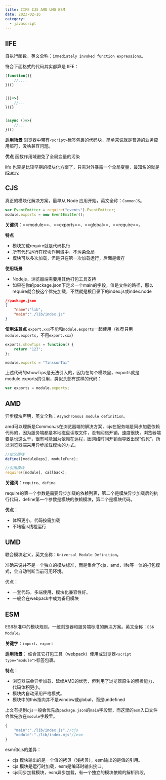 ```yaml
---
title: IIFE CJS AMD UMD ESM
date: 2023-02-16
category:
  - javascript
---
```


<!-- more -->

## IIFE

自执行函数，英文全称：`immediately invoked function expressions`。

符合下面格式的代码其实都算是 IIFE：

```js
(function(){
    //....
})()


(()=>{
    //...
}){}


(async ()=>{
    //...
})()
```

**适用场景**
浏览器中带有`<script>`标签包裹的代码块，简单来说就是普通的业务应用都可，没啥兼容问题。

**优点**
函数作用域避免了全局变量的污染

iife 也算是比较早期的模块化方案了，只需对外暴露一个全局变量，最知名的就是[jQuery](http://hemin.cn/jq/)

## CJS

真正的模块化解决方案，最早从 Node 应用开始，英文全称：`CommonJS`。

```js
var EventEmitter = require("events").EventEmitter;
module.exports = new EventEmitter();
```

**关键词**：==module==、==exports==、==global==、==require==。

**特点**
- 模块加载require就是代码执行
- 所有代码运行在模块作用域中，不污染全局
- 模块可以多次加载，但是只在第一次加载运行，后面是缓存

**使用场景**
- Nodejs，浏览器端需要用其他打包工具支持
- 如果在你的package.json下定义一个main的字段，值是文件的路径，那么require就会按这个优先加载，不然就是根目录下的index.js或index.node
```json
//package.json
{
    "name":"lib",
    "main":"./lib/index.js"
}
```

**使用注意点**
`export.xxx`不能和`module.exports`一起使用（推荐只用`module.exports`，不用`export.xxx`）

```js
exports.showTips = function() {
    return "123";
};

module.exports = "TinssonTai"
```
上述代码的showTips是无法引入的，因为在每个模块里，exports就是module.exports的引用，类似头部有这样的代码：
```js
var exports = module.exports;
```

## AMD

异步模块声明，英文全称：`Asynchronous module definition`。

amd可以理解是CommonJs在浏览器端的解决方案，cjs在服务端是同步加载依赖代码的，因为服务端都是本地磁盘读取文件，没有网络开销，速度很快，浏览器端要是也这么干，很有可能因为依赖在远程，因网络时间开销而导致出现“假死”，所以浏览器端采用异步加载模块的方式。

```js
//定义模块
define([moduleDeps], moduleFunc);

//引用模块
require([module], callback);
```

**关键词**：`require`、`define`

require的第一个参数是需要异步加载的依赖列表，第二个是模块异步加载后的执行代码，define第一个参数是模块的依赖模块，第二个是模块代码。

**优点**：
- 体积更小，代码按需加载
- 不堵塞js线程运行

## UMD
联合模块定义，英文全称：`Universal Module Definition`。

准确来说并不是一个独立的模块标准，而是集合了cjs，amd，iife等一体的打包模式，会自动判断当前可用环境。

优点：
- 一套代码，多端使用，模块化兼容性好。
- 一般会在webpack中成为备用模块

## ESM
ES6标准中的模块规则，一统浏览器和服务端标准的解决方案。英文全称：`ES6 Module`。

**关键字**：`import`、`export`

**适用场景**：
结合其它打包工具（webpack）使用或浏览器`<script type="module">`标签包裹。

**特点**：
- 浏览器端会异步加载，延续AMD的优势，但利用了浏览器原生的解析能力，代码体积更小。
- 模块内自动采用严格模式。
- 模块中的this指向并不是window或global，而是undefined

上文有提到`cjs`一般会优先放`package.json`的`main`字段里，而这里的`esm`入口文件会优先放在`module`字段里。

```js
{
    "main":"./lib/index.js",//cjs
    "module":"./lib/index.mjs"//esm
}
```
esm和cjs的差异：
- cjs 模块输出的是一个值的拷贝（浅拷贝），esm输出的是值的引用。
- cjs 模块是运行时加载，esm是编译时输出接口。
- cjs同步加载模块，esm异步加载，有一个独立的模块依赖的解析阶段。


